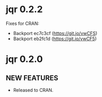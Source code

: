 jqr 0.2.2
=========

Fixes for CRAN:

* Backport ec7c3cf (https://git.io/vwCFS)
* Backport eb2fc1d (https://git.io/vwCF5)

jqr 0.2.0
=========

## NEW FEATURES

* Released to CRAN.
